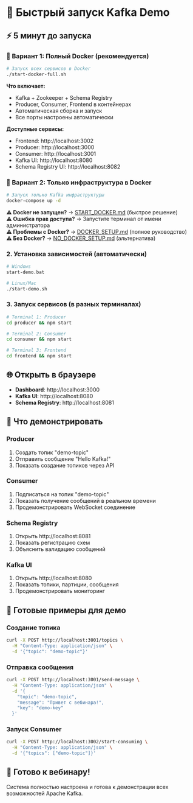 # 🚀 Быстрый запуск Kafka Demo

## ⚡ 5 минут до запуска

### 🐳 Вариант 1: Полный Docker (рекомендуется)
```bash
# Запуск всех сервисов в Docker
./start-docker-full.sh
```

**Что включает:**
- Kafka + Zookeeper + Schema Registry
- Producer, Consumer, Frontend в контейнерах
- Автоматическая сборка и запуск
- Все порты настроены автоматически

**Доступные сервисы:**
- Frontend: http://localhost:3002
- Producer: http://localhost:3000  
- Consumer: http://localhost:3001
- Kafka UI: http://localhost:8080
- Schema Registry UI: http://localhost:8082

### 🐳 Вариант 2: Только инфраструктура в Docker
```bash
# Запуск только Kafka инфраструктуры
docker-compose up -d
```

**⚠️ Docker не запущен?** → [START_DOCKER.md](START_DOCKER.md) (быстрое решение)  
**⚠️ Ошибка прав доступа?** → Запустите терминал от имени администратора  
**⚠️ Проблемы с Docker?** → [DOCKER_SETUP.md](DOCKER_SETUP.md) (полное руководство)  
**⚠️ Без Docker?** → [NO_DOCKER_SETUP.md](NO_DOCKER_SETUP.md) (альтернатива)

### 2. Установка зависимостей (автоматически)
```bash
# Windows
start-demo.bat

# Linux/Mac
./start-demo.sh
```

### 3. Запуск сервисов (в разных терминалах)
```bash
# Terminal 1: Producer
cd producer && npm start

# Terminal 2: Consumer  
cd consumer && npm start

# Terminal 3: Frontend
cd frontend && npm start
```

## 🌐 Открыть в браузере
- **Dashboard**: http://localhost:3000
- **Kafka UI**: http://localhost:8080
- **Schema Registry**: http://localhost:8081

## 🎯 Что демонстрировать

### Producer
1. Создать топик "demo-topic"
2. Отправить сообщение "Hello Kafka!"
3. Показать создание топиков через API

### Consumer
1. Подписаться на топик "demo-topic"
2. Показать получение сообщений в реальном времени
3. Продемонстрировать WebSocket соединение

### Schema Registry
1. Открыть http://localhost:8081
2. Показать регистрацию схем
3. Объяснить валидацию сообщений

### Kafka UI
1. Открыть http://localhost:8080
2. Показать топики, партиции, сообщения
3. Продемонстрировать мониторинг

## 📱 Готовые примеры для демо

### Создание топика
```bash
curl -X POST http://localhost:3001/topics \
  -H "Content-Type: application/json" \
  -d '{"topic": "demo-topic"}'
```

### Отправка сообщения
```bash
curl -X POST http://localhost:3001/send-message \
  -H "Content-Type: application/json" \
  -d '{
    "topic": "demo-topic",
    "message": "Привет с вебинара!",
    "key": "demo-key"
  }'
```

### Запуск Consumer
```bash
curl -X POST http://localhost:3002/start-consuming \
  -H "Content-Type: application/json" \
  -d '{"topics": ["demo-topic"]}'
```

## 🎉 Готово к вебинару!

Система полностью настроена и готова к демонстрации всех возможностей Apache Kafka.
